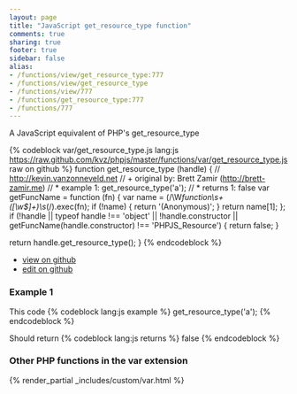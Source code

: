 ```yaml
---
layout: page
title: "JavaScript get_resource_type function"
comments: true
sharing: true
footer: true
sidebar: false
alias:
- /functions/view/get_resource_type:777
- /functions/view/get_resource_type
- /functions/view/777
- /functions/get_resource_type:777
- /functions/777
---
```

<!-- Generated by Rakefile:build -->
A JavaScript equivalent of PHP's get_resource_type

{% codeblock var/get_resource_type.js lang:js https://raw.github.com/kvz/phpjs/master/functions/var/get_resource_type.js raw on github %}
function get_resource_type (handle) {
  // http://kevin.vanzonneveld.net
  // +   original by: Brett Zamir (http://brett-zamir.me)
  // *     example 1: get_resource_type('a');
  // *     returns 1: false
  var getFuncName = function (fn) {
    var name = (/\W*function\s+([\w\$]+)\s*\(/).exec(fn);
    if (!name) {
      return '(Anonymous)';
    }
    return name[1];
  };
  if (!handle || typeof handle !== 'object' || !handle.constructor || getFuncName(handle.constructor) !== 'PHPJS_Resource') {
    return false;
  }

  return handle.get_resource_type();
}
{% endcodeblock %}

 - [view on github](https://github.com/kvz/phpjs/blob/master/functions/var/get_resource_type.js)
 - [edit on github](https://github.com/kvz/phpjs/edit/master/functions/var/get_resource_type.js)

### Example 1
This code
{% codeblock lang:js example %}
get_resource_type('a');
{% endcodeblock %}

Should return
{% codeblock lang:js returns %}
false
{% endcodeblock %}


### Other PHP functions in the var extension
{% render_partial _includes/custom/var.html %}
